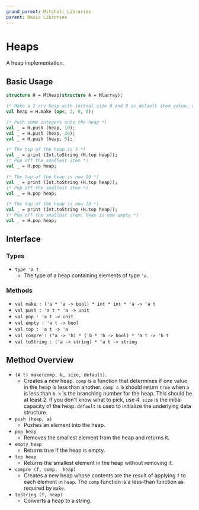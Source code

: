 ```yaml
---
grand_parent: Mitchell Libraries
parent: Basic Libraries
---
```

# Heaps

A heap implementation.

## Basic Usage

```sml
structure H = Mlheap(structure A = Mlarray);

(* Make a 2-ary heap with initial size 0 and 0 as default item value, using `<` as the comparison operator *)
val heap = H.make (op<, 2, 0, 0);

(* Push some integers onto the heap *)
val _ = H.push (heap, 10);
val _ = H.push (heap, 20);
val _ = H.push (heap, 5);

(* The top of the heap is 5 *)
val _ = print (Int.toString (H.top heap));
(* Pop off the smallest item *)
val _ = H.pop heap;

(* The top of the heap is now 10 *)
val _ = print (Int.toString (H.top heap));
(* Pop off the smallest item *)
val _ = H.pop heap;

(* The top of the heap is now 20 *)
val _ = print (Int.toString (H.top heap));
(* Pop off the smallest item; heap is now empty *)
val _ = H.pop heap;
```

## Interface

### Types

- `type 'a t`
  - The type of a heap containing elements of type `'a`.

### Methods

- `val make : ('a * 'a -> bool) * int * int * 'a -> 'a t`
- `val push : 'a t * 'a -> unit`
- `val pop : 'a t -> unit`
- `val empty : 'a t -> bool`
- `val top : 'a t -> 'a`
- `val compre : ('a -> 'b) * ('b * 'b -> bool) * 'a t -> 'b t`
- `val toString : ('a -> string) * 'a t -> string`

## Method Overview

- `(A t) make(comp, k, size, default)`.
  - Creates a new heap. `comp` is a function that determines if one value in the
    heap is less than another. `comp a b` should return `true` when `a` is less
    than `b`. `k` is the branching number for the heap. This should be at
    least 2. If you don't know what to pick, use 4. `size` is the initial
    capacity of the heap. `default` is used to initialize the underlying
    data structure.
- `push (heap, a)`
  - Pushes an element into the heap.
- `pop heap`
  - Removes the smallest element from the heap and returns it.
- `empty heap`
  - Returns true if the heap is empty.
- `top heap`
  - Returns the smallest element in the heap without removing it.
- `compre (f, comp,  heap)`
  - Creates a new heap whose contents are the result of applying `f` to each
    element in `heap`. The `comp` function is a less-than function as required
    by `make`.
- `toString (f, heap)`
  - Converts a heap to a string.


